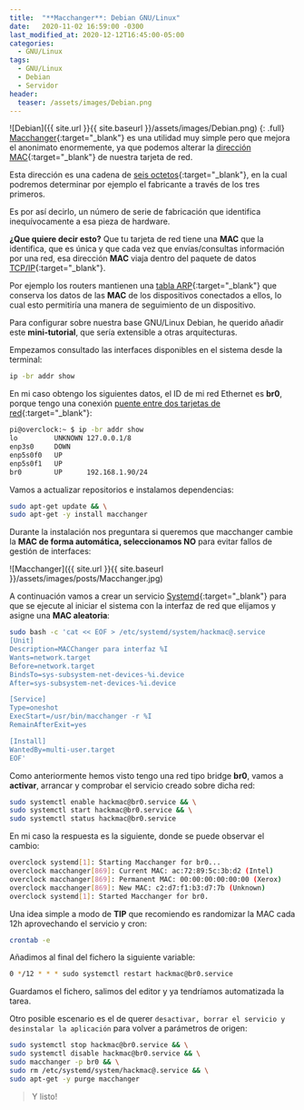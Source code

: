 ```yaml
---
title:  "**Macchanger**: Debian GNU/Linux"
date:   2020-11-02 16:59:00 -0300
last_modified_at: 2020-12-12T16:45:00-05:00
categories:
  - GNU/Linux
tags:
  - GNU/Linux
  - Debian
  - Servidor
header:
  teaser: /assets/images/Debian.png
---
```


![Debian]({{ site.url }}{{ site.baseurl }}/assets/images/Debian.png)
{: .full}
[Macchanger](https://packages.debian.org/stable/macchanger){:target="_blank"} es una utilidad muy simple pero que mejora el anonimato enormemente, ya que  podemos alterar la [dirección MAC](https://es.wikipedia.org/wiki/Direcci%C3%B3n_MAC){:target="_blank"} de nuestra tarjeta de red.

Esta dirección es una cadena de [seis octetos](https://es.wikipedia.org/wiki/Byte){:target="_blank"}, en la cual podremos determinar por ejemplo el fabricante a través de los tres primeros.

Es por así decirlo, un número de serie de fabricación que identifica inequívocamente a esa pieza de hardware.

**¿Que quiere decir esto?** Que tu tarjeta de red tiene una **MAC** que la identifica, que es única y que cada vez que envías/consultas información por una red, esa dirección **MAC** viaja dentro del paquete de datos [TCP/IP](https://es.wikipedia.org/wiki/Familia_de_protocolos_de_internet){:target="_blank"}.

Por ejemplo los routers mantienen una [tabla ARP](https://es.wikipedia.org/wiki/Familia_de_protocolos_de_internet){:target="_blank"} que conserva los datos de las **MAC** de los dispositivos conectados a ellos, lo cual esto permitiría una manera de seguimiento de un dispositivo.

Para configurar sobre nuestra base GNU/Linux Debian, he querido añadir este **mini-tutorial**, que sería extensible a otras arquitecturas.

Empezamos consultado las interfaces disponibles en el sistema desde la terminal:

```bash
ip -br addr show
```

En mi caso obtengo los siguientes datos, el ID de mi red Ethernet es **br0**, porque tengo una conexión [puente entre dos tarjetas de red](https://es.wikipedia.org/wiki/Puente_de_red){:target="_blank"}:

```bash
pi@overclock:~ $ ip -br addr show
lo         UNKNOWN 127.0.0.1/8
enp3s0     DOWN
enp5s0f0   UP
enp5s0f1   UP
br0        UP      192.168.1.90/24
```

Vamos a actualizar repositorios e instalamos dependencias:

```bash
sudo apt-get update && \
sudo apt-get -y install macchanger
```

Durante la instalación nos preguntara si queremos que macchanger cambie la **MAC de forma automática, seleccionamos NO** para evitar fallos de gestión de interfaces:

![Macchanger]({{ site.url }}{{ site.baseurl }}/assets/images/posts/Macchanger.jpg)

A continuación vamos a crear un servicio [Systemd](https://es.wikipedia.org/wiki/Systemd){:target="_blank"} para que se ejecute al iniciar el sistema con la interfaz de red que elijamos y asigne una **MAC aleatoria**:

```bash
sudo bash -c 'cat << EOF > /etc/systemd/system/hackmac@.service
[Unit]
Description=MACChanger para interfaz %I
Wants=network.target
Before=network.target
BindsTo=sys-subsystem-net-devices-%i.device
After=sys-subsystem-net-devices-%i.device

[Service]
Type=oneshot
ExecStart=/usr/bin/macchanger -r %I
RemainAfterExit=yes

[Install]
WantedBy=multi-user.target
EOF'
```

Como anteriormente hemos visto tengo una red tipo bridge **br0**, vamos a **activar**, arrancar y comprobar el servicio creado sobre dicha red:

```bash
sudo systemctl enable hackmac@br0.service && \
sudo systemctl start hackmac@br0.service && \
sudo systemctl status hackmac@br0.service
```

En mi caso la respuesta es la siguiente, donde se puede observar el cambio:

```bash
overclock systemd[1]: Starting Macchanger for br0...
overclock macchanger[869]: Current MAC: ac:72:89:5c:3b:d2 (Intel)
overclock macchanger[869]: Permanent MAC: 00:00:00:00:00:00 (Xerox)
overclock macchanger[869]: New MAC: c2:d7:f1:b3:d7:7b (Unknown)
overclock systemd[1]: Started Macchanger for br0.
```

Una idea simple a modo de **TIP** que recomiendo es randomizar la MAC cada 12h aprovechando el servicio y cron:

```bash
crontab -e
```

Añadimos al final del fichero la siguiente variable:

```bash
0 */12 * * * sudo systemctl restart hackmac@br0.service
```

Guardamos el fichero, salimos del editor y ya tendríamos automatizada la tarea. 

Otro posible escenario es el de querer `desactivar, borrar el servicio y desinstalar la aplicación` para volver a parámetros de origen:

```bash
sudo systemctl stop hackmac@br0.service && \
sudo systemctl disable hackmac@br0.service && \
sudo macchanger -p br0 && \
sudo rm /etc/systemd/system/hackmac@.service && \
sudo apt-get -y purge macchanger
```

> Y listo!
